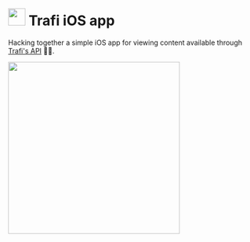 <h1><img src="http://i.imgur.com/cu4Hz4Y.png" width="35px" />&nbsp;Trafi iOS app</h1>

Hacking together a simple iOS app for viewing content available through [Trafi's API](https://api.trafi.be) 🏃💨.

<img src="http://i.imgur.com/QRD5iMc.png" width="350px" />
